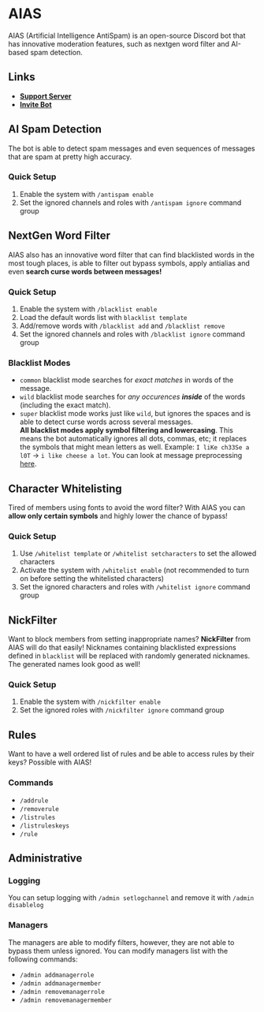 # AIAS
AIAS (Artificial Intelligence AntiSpam) is an open-source Discord bot that has innovative moderation features, such as nextgen word filter and AI-based spam detection.

## Links
- **[Support Server](https://discord.gg/TsSAfdN4hS)**
- **[Invite Bot](https://top.gg/bot/962093056910323743)**
## AI Spam Detection
The bot is able to detect spam messages and even sequences of messages that are spam at pretty high accuracy. <!-- if well trained -->
### Quick Setup
1. Enable the system with `/antispam enable`
2. Set the ignored channels and roles with `/antispam ignore` command group

## NextGen Word Filter
AIAS also has an innovative word filter that can find blacklisted words in the most tough places, is able to filter out bypass symbols, apply antialias and even **search curse words between messages!**
### Quick Setup
1. Enable the system with `/blacklist enable`
2. Load the default words list with `blacklist template`
3. Add/remove words with `/blacklist add` and `/blacklist remove`
4. Set the ignored channels and roles with `/blacklist ignore` command group

### Blacklist Modes
- `common` blacklist mode searches for *exact matches* in words of the message.
- `wild` blacklist mode searches for *any occurences __inside__* of the words (including the exact match).
- `super` blacklist mode works just like `wild`, but ignores the spaces and is able to detect curse words across several messages. <br>
**All blacklist modes apply symbol filtering and lowercasing**. This means the bot automatically ignores all dots, commas, etc; it replaces the symbols that might mean letters as well.
Example: `I liKe ch33Se a l0T` -> `i like cheese a lot`. You can look at message preprocessing [here](https://github.com/Exenifix/AIAS/blob/master/utils/filters/blacklist.py).

## Character Whitelisting
Tired of members using fonts to avoid the word filter? With AIAS you can **allow only certain symbols** and highly lower the chance of bypass!

### Quick Setup
1. Use `/whitelist template` or `/whitelist setcharacters` to set the allowed characters
2. Activate the system with `/whitelist enable` (not recommended to turn on before setting the whitelisted characters)
3. Set the ignored characters and roles with `/whitelist ignore` command group

## NickFilter
Want to block members from setting inappropriate names? **NickFilter** from AIAS will do that easily! Nicknames containing blacklisted expressions defined in `blacklist` will be replaced with randomly generated nicknames. The generated names look good as well!

### Quick Setup
1. Enable the system with `/nickfilter enable`
2. Set the ignored roles with `/nickfilter ignore` command group

## Rules
Want to have a well ordered list of rules and be able to access rules by their keys? Possible with AIAS!

### Commands
- `/addrule`
- `/removerule`
- `/listrules`
- `/listruleskeys`
- `/rule`

## Administrative
### Logging
You can setup logging with `/admin setlogchannel` and remove it with `/admin disablelog`

### Managers
The managers are able to modify filters, however, they are not able to bypass them unless ignored.
You can modify managers list with the following commands:
- `/admin addmanagerrole`
- `/admin addmanagermember`
- `/admin removemanagerrole`
- `/admin removemanagermember`
